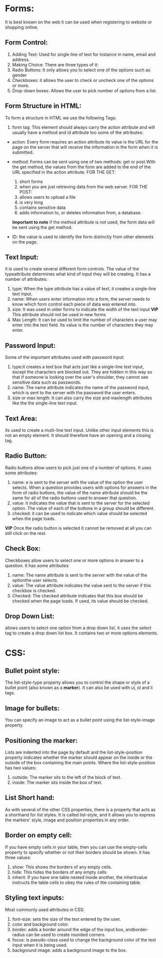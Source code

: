 # Forms:
It is best known on the web it can be used when registering to website or shopping online.
## Form Control:
 1. Adding Text: Used for single line of text for instance in name, email and address.
 2. Making Choice: There are three types of it:
   1. Radio Buttons: It only allows you to select one of the options such as gender
   2. Checkboxes: it allows the user to check or uncheck one of the options or more.
   3. Drop-down boxes: Allows the user to pick number of options from a list.

## Form Structure in HTML:
To form a structure in HTML we use the following Tags:
1. form tag: This element should always carry the action attribute and will usually have a method and id attribute too some of the attributes:
  * action: Every form requires an action attribute its value is the URL for the page on the server that will receive the information in the form when it is submitted.
  * method: Forms can be sent using one of two methods: get or post.With the get method, the values 
    from the form are added to the end of the URL specified in the action attribute.
    FOR THE GET:
     1. short forms
     2. when you are just retrieving data from the web server.
    FOR THE POST:
     1. allows users to upload a file
     2. is very long
     3. contains sensitive data
     4. adds information to, or deletes information from, a database.
    
    **Important to note** if the method attribute is not used, the form data will be sent using the get method.

  * ID: the value is used to identify the form distinctly from other elements on the page.

## Text Input: 
it is used to create several different form controls. The value of the typeattribute determines what kind of input they will be creating. It has a number of attributes:
 1. type: When the type attribute has a value of text, it creates a single-line text input.
 2. name: When users enter information into a form, the server needs to know which form control each piece of data was entered into.
 3. size: It was used in older forms to indicate the width of the text input 
  **VIP** This attribute should not be used in new forms
 4. Max Length: It can be used to limit the number of characters a user may enter into the text field. Its value is the number of characters they may enter.

## Password Input: 
  Some of the important attributes used with password input:
  1. type:it creates a text box that acts just like a single-line text input, except the characters are blocked out. They are hidden in this way so that if someone is looking over the user's shoulder, they cannot see sensitive data such as passwords.
  2. name: The name attribute indicates the name of the password input, which is sent to the server with the password the user enters.
  3. size or max length: It can also carry the size and maxlength attributes like the the single-line text input.

## Text Area: 
its used to create a mutli-line text input. Unlike other input elements this is not an empty element. It should therefore have an opening and a closing tag.

## Radio Button: 
Radio buttons allow users to pick just one of a number of options. It uses some attributes:
 1. name: e is sent to the server with the value of the option the user selects. When a question provides users with options for answers in the form of radio buttons, the value of the name attribute should be the same for all of the radio buttons used to answer that question.
 2. value: it indicates the value that is sent to the server for the selected option. The value of each of the buttons in a group should be different.
 3. checked: it can be used to indicate which value should be selected when the page loads.   

**VIP** Once the radio button is selected it cannot be removed at all you can still click on the rest.

## Check Box: 
Checkboxes allow users to select one or more options in answer to a question. It has some attributes:
 1. name: The name attribute is sent to the server with the value of the optionthe user selects. 
 2. value: The value attribute indicates the value sent to the server if this checkbox is checked.
 3. Checked: The checked attribute indicates that this box should be checked when the page loads. If used, its value should be checked.  

## Drop Down List: 
allows users to select one option from a drop down list. it uses the select tag to create a drop down list box. It 
contains two or more options elements.

# CSS:
## Bullet point style:
The list-style-type property allows you to control the shape or style of a bullet point (also 
known as a **marker**). It can also be used with ul, ol and li tags.

## Image for bullets:
You can specify an image to act as a bullet point using the list-style-image property.

## Positioning the marker:
Lists are indented into the page by default and the list-style-position property indicates whether the marker should appear on the inside or the outside of the box containing the main points. Where the list-style-position has two values: 
 1. outside: The marker sits to the left of the block of text.
 2. inside: The marker sits inside the box of text.

## List Short hand:
As with several of the other CSS properties, there is a property that acts as a shorthand for list styles. It is called list-style, and it allows you to express the markers' style, image and position properties in any order.  

## Border on empty cell:
If you have empty cells in your table, then you can use the empty-cells property to specify whether or not their 
borders should be shown. it has three values: 
 1. show: This shows the borders of any empty cells.
 2. hide: This hides the borders of any empty cells
 3. inherit: If you have one table nested inside another, the inheritvalue instructs the table cells to obey the rules of the containing table.

 ## Styling text inputs: 
 Most commonly used attributes in CSS:
 1. font-size: sets the size of the text entered by the user.
 2. color and background color.
 3. border: adds a border around the edge of the input box, andborder-radius can be used to create rounded corners.
 4. focus: is pseudo-class used to change the background color of the text input when it is being used.
 5. background image: adds a background image to the box. 
 